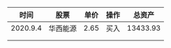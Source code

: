 | 时间     | 股票     | 单价 | 操作 | 总资产   |
| -------- | -------- | ---- | ---- | -------- |
| 2020.9.4 | 华西能源 | 2.65 | 买入 | 13433.93 |
|          |          |      |      |          |
|          |          |      |      |          |

